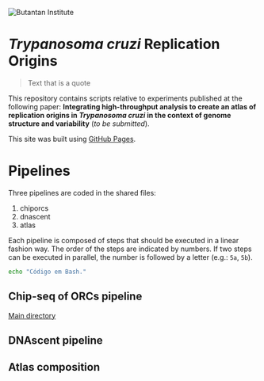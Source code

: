 ![Butantan Institute](https://www.google.com/url?sa=i&url=https%3A%2F%2Fwww.abelv.com.br%2Fcopia-boehringer-ingelheim-merial-1&psig=AOvVaw1Us96Cj2WFohhQHoaVBU38&ust=1702554123378000&source=images&cd=vfe&opi=89978449&ved=0CBEQjRxqFwoTCOCGo8GqjIMDFQAAAAAdAAAAABAT)

# _Trypanosoma cruzi_ Replication Origins
> Text that is a quote

This repository contains scripts relative to experiments published at the following paper: **Integrating high-throughput analysis to create an atlas of replication origins in _Trypanosoma cruzi_ in the context of genome structure and variability** (_to be submitted_).

This site was built using [GitHub Pages](https://pages.github.com/).

# Pipelines
Three pipelines are coded in the shared files:
1. chiporcs
2. dnascent
3. atlas

Each pipeline is composed of steps that should be executed in a linear fashion way. The order of the steps are indicated by numbers. If two steps can be executed in parallel, the number is followed by a letter (e.g.: `5a`, `5b`).

```bash
echo "Código em Bash."
```

## Chip-seq of ORCs pipeline

[Main directory](chiporcs/)

## DNAscent pipeline

## Atlas composition
